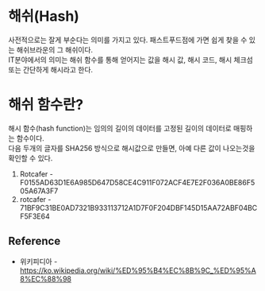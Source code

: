# 해쉬(Hash)
사전적으로는 잘게 부순다는 의미를 가지고 있다. 패스트푸드점에 가면 쉽게 찾을 수 있는 해쉬브라운의 그 해쉬이다.  
IT분야에서의 의미는 해쉬 함수를 통해 얻어지는 값을 해시 값, 해시 코드, 해시 체크섬 또는 간단하게 해시라고 한다.  

# 해쉬 함수란?
해시 함수(hash function)는 임의의 길이의 데이터를 고정된 길이의 데이터로 매핑하는 함수이다.  
다음 두개의 글자를 SHA256 방식으로 해시값으로 만들면, 아예 다른 값이 나오는것을 확인할 수 있다.
1. Rotcafer - F0155AD63D1E6A985D647D58CE4C911F072ACF4E7E2F036A0BE86F505A67A3F7  
2. rotcafer - 71BF9C31BE0AD7321B933113712A1D7F0F204DBF145D15AA72ABF04BCF5F3E64  




## Reference
* 위키피디아 - https://ko.wikipedia.org/wiki/%ED%95%B4%EC%8B%9C_%ED%95%A8%EC%88%98
